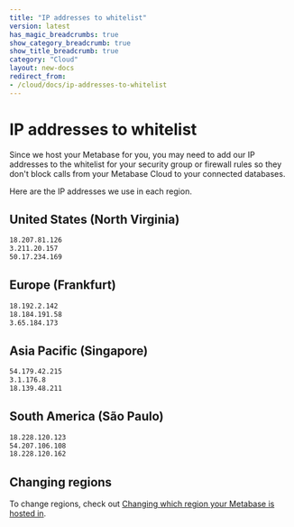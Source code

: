 ```yaml
---
title: "IP addresses to whitelist"
version: latest
has_magic_breadcrumbs: true
show_category_breadcrumb: true
show_title_breadcrumb: true
category: "Cloud"
layout: new-docs
redirect_from:
- /cloud/docs/ip-addresses-to-whitelist
---
```


# IP addresses to whitelist

Since we host your Metabase for you, you may need to add our IP addresses to the whitelist for your security group or firewall rules so they don't block calls from your Metabase Cloud to your connected databases.

Here are the IP addresses we use in each region.

## United States (North Virginia)

```sh
18.207.81.126
3.211.20.157
50.17.234.169
```

## Europe (Frankfurt)

```sh
18.192.2.142
18.184.191.58
3.65.184.173
```

## Asia Pacific (Singapore)

```sh
54.179.42.215
3.1.176.8
18.139.48.211
```

## South America (São Paulo)

```sh
18.228.120.123
54.207.106.108
18.228.120.162
```

## Changing regions

To change regions, check out [Changing which region your Metabase is hosted in](./change-region.md).
